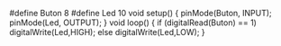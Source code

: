 #define Buton 8
#define Led 10
void setup()
{
  pinMode(Buton, INPUT);
  pinMode(Led, OUTPUT);
}
void loop()
{
  if (digitalRead(Buton) == 1)
  digitalWrite(Led,HIGH);
  else
  digitalWrite(Led,LOW);
}
